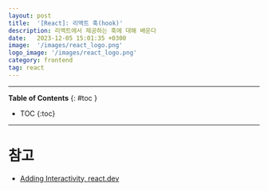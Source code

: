 ```yaml
---
layout: post
title:  '[React]: 리액트 훅(hook)'
description: 리액트에서 제공하는 훅에 대해 배운다
date:   2023-12-05 15:01:35 +0300
image:  '/images/react_logo.png'
logo_image: '/images/react_logo.png'
category: frontend
tag: react
---
```


---
**Table of Contents**
{: #toc }
*  TOC
{:toc}

---


# 참고

- [Adding Interactivity, react.dev](https://react.dev/learn/adding-interactivity)